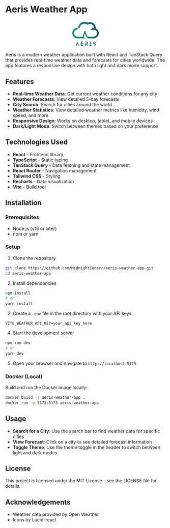 # Aeris Weather App

<p align="center">
  <img src="./public/logo2.png" alt="Aeris Logo" width="100" />
</p>

Aeris is a modern weather application built with React and TanStack Query that provides real-time weather data and forecasts for cities worldwide. The app features a responsive design with both light and dark mode support.

## Features

- **Real-time Weather Data**: Get current weather conditions for any city
- **Weather Forecasts**: View detailed 5-day forecasts
- **City Search**: Search for cities around the world
- **Weather Statistics**: View detailed weather metrics like humidity, wind speed, and more
- **Responsive Design**: Works on desktop, tablet, and mobile devices
- **Dark/Light Mode**: Switch between themes based on your preference

## Technologies Used

- **React** - Frontend library
- **TypeScript** - Static typing
- **TanStack Query** - Data fetching and state management
- **React Router** - Navigation management
- **Tailwind CSS** - Styling
- **Recharts** - Data visualization
- **Vite** - Build tool

## Installation

### Prerequisites

- Node.js (v16 or later)
- npm or yarn

### Setup

1. Clone the repository

```bash
git clone https://github.com/MidnightCoderr/aeris-weather-app.git
cd aeris-weather-app
```

2. Install dependencies

```bash
npm install
# or
yarn install
```

3. Create a `.env` file in the root directory with your API keys

```
VITE_WEATHER_API_KEY=your_api_key_here
```

4. Start the development server

```bash
npm run dev
# or
yarn dev
```

5. Open your browser and navigate to `http://localhost:5173`

### Docker (Local)

Build and run the Docker image locally:

```bash
docker build -t aeris-weather-app .
docker run -p 5173:5173 aeris-weather-app
```

## Usage

- **Search for a City**: Use the search bar to find weather data for specific cities
- **View Forecast**: Click on a city to see detailed forecast information
- **Toggle Theme**: Use the theme toggle in the header to switch between light and dark modes

## License

This project is licensed under the MIT License - see the LICENSE file for details.

## Acknowledgements

- Weather data provided by Open Weather
- Icons by Lucid-react
